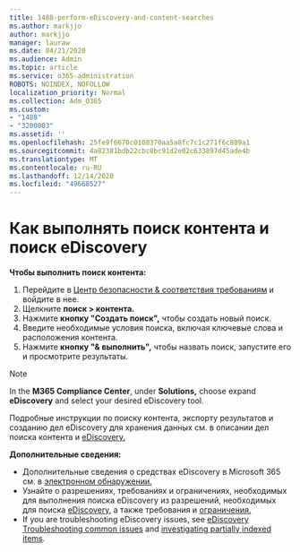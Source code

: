 ```yaml
---
title: 1488-perform-eDiscovery-and-content-searches
ms.author: markjjo
author: markjjo
manager: lauraw
ms.date: 04/21/2020
ms.audience: Admin
ms.topic: article
ms.service: o365-administration
ROBOTS: NOINDEX, NOFOLLOW
localization_priority: Normal
ms.collection: Adm_O365
ms.custom:
- "1488"
- "3200003"
ms.assetid: ''
ms.openlocfilehash: 25fe9f6670c0108370aa5a8fc7c1c271f6c809a1
ms.sourcegitcommit: 4a82381bdb22cbc8bc91d2e02c633897d45ade4b
ms.translationtype: MT
ms.contentlocale: ru-RU
ms.lasthandoff: 12/14/2020
ms.locfileid: "49668527"
---
```

# <a name="how-to-perform-content-searches-and-ediscovery-searches"></a>Как выполнять поиск контента и поиск eDiscovery

**Чтобы выполнить поиск контента:**

1. Перейдите в [Центр безопасности & соответствия требованиям](https://protection.office.com) и войдите в нее.
2. Щелкните **поиск > контента.**
3. Нажмите **кнопку "Создать поиск",** чтобы создать новый поиск.
4. Введите необходимые условия поиска, включая ключевые слова и расположения контента.
5. Нажмите **кнопку "& выполнить",** чтобы назвать поиск, запустите его и просмотрите результаты.

> [!NOTE]
> In the **M365 Compliance Center**, under **Solutions,** choose expand **eDiscovery** and select your desired eDiscovery tool.

Подробные инструкции по поиску контента, экспорту результатов и созданию [](https://docs.microsoft.com/microsoft-365/compliance/content-search) дел eDiscovery для хранения данных см. в описании дел поиска контента и [eDiscovery.](https://docs.microsoft.com/microsoft-365/compliance/ediscovery-cases)

**Дополнительные сведения:**

- Дополнительные сведения о средствах eDiscovery в Microsoft 365 см. в [электронном обнаружении.](https://docs.microsoft.com/microsoft-365/compliance/ediscovery)
- Узнайте о разрешениях, требованиях и ограничениях, необходимых для выполнения поиска eDiscovery из разрешений, необходимых для поиска [eDiscovery,](https://docs.microsoft.com/microsoft-365/compliance/assign-ediscovery-permissions) а также требования и [ограничения.](https://docs.microsoft.com/microsoft-365/compliance/limits-for-content-search)
- If you are troubleshooting eDiscovery issues, see [eDiscovery Troubleshooting common issues](https://docs.microsoft.com/microsoft-365/compliance/ediscovery-troubleshooting-common-issues) and [investigating partially indexed items](https://docs.microsoft.com/microsoft-365/compliance/investigating-partially-indexed-items-in-ediscovery).
